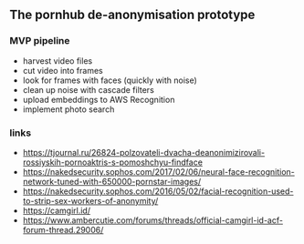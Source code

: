The pornhub de-anonymisation prototype
---

### MVP pipeline
- harvest video files
- cut video into frames
- look for frames with faces (quickly with noise)
- clean up noise with cascade filters
- upload embeddings to AWS Recognition
- implement photo search


### links

* https://tjournal.ru/26824-polzovateli-dvacha-deanonimizirovali-rossiyskih-pornoaktris-s-pomoshchyu-findface
* https://nakedsecurity.sophos.com/2017/02/06/neural-face-recognition-network-tuned-with-650000-pornstar-images/
* https://nakedsecurity.sophos.com/2016/05/02/facial-recognition-used-to-strip-sex-workers-of-anonymity/
* https://camgirl.id/
* https://www.ambercutie.com/forums/threads/official-camgirl-id-acf-forum-thread.29006/

